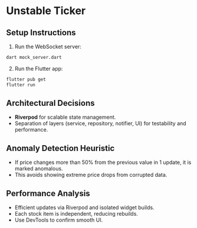 
# Unstable Ticker

## Setup Instructions
1. Run the WebSocket server:
```bash
dart mock_server.dart
```
2. Run the Flutter app:
```bash
flutter pub get
flutter run
```

## Architectural Decisions
- **Riverpod** for scalable state management.
- Separation of layers (service, repository, notifier, UI) for testability and performance.

## Anomaly Detection Heuristic
- If price changes more than 50% from the previous value in 1 update, it is marked anomalous.
- This avoids showing extreme price drops from corrupted data.

## Performance Analysis
- Efficient updates via Riverpod and isolated widget builds.
- Each stock item is independent, reducing rebuilds.
- Use DevTools to confirm smooth UI.

